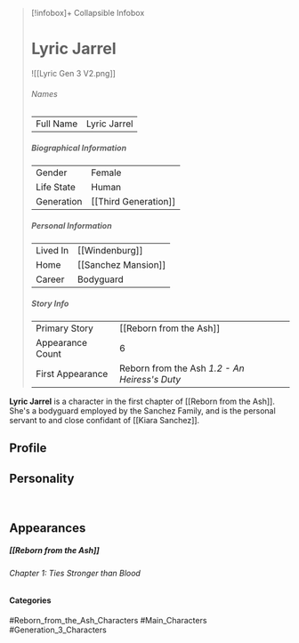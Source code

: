 > [!infobox]+ Collapsible Infobox
> # Lyric Jarrel
> ![[Lyric Gen 3 V2.png]] 
> ###### Names 
> |  |  | 
> | ---- | ---- | 
> | Full Name | Lyric Jarrel | 
>
> ##### Biographical Information
> |  |  | 
> | ---- | ---- | 
> | Gender | Female | 
> | Life State | Human |
> | Generation | [[Third Generation]] |
> 
> ##### Personal Information
> |  |  | 
> | ---- | ---- | 
> | Lived In |[[Windenburg]]
> | Home |[[Sanchez Mansion]]| 
> | Career | Bodyguard | 
> 
> ##### Story Info
> |  |  | 
> | ---- | ---- | 
> | Primary Story | [[Reborn from the Ash]] | 
> | Appearance Count | 6 | 
> | First Appearance | Reborn from the Ash *1.2 - An Heiress's Duty*

**Lyric Jarrel** is a character in the first chapter of [[Reborn from the Ash]]. She's a bodyguard employed by the Sanchez Family, and is the personal servant to and close confidant of [[Kiara Sanchez]].

## Profile

## Personality

<br style="clear:both; margin: 0; padding: 0" />

## Appearances
##### [[Reborn from the Ash]]
###### Chapter 1: Ties Stronger than Blood

#### Categories
#Reborn_from_the_Ash_Characters #Main_Characters #Generation_3_Characters